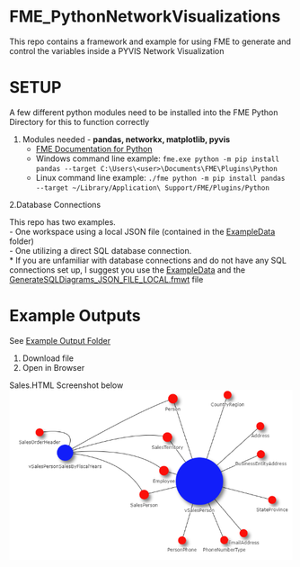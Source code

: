 # FME_PythonNetworkVisualizations
 This repo contains a framework and example for using FME to generate and control the variables inside a PYVIS Network Visualization

# SETUP
A few different python modules need to be installed into the FME Python Directory for this to function correctly 

1. Modules needed - __pandas, networkx, matplotlib, pyvis__
    - [FME Documentation for Python](https://docs.safe.com/fme/2020.0/html/FME_Desktop_Documentation/FME_IntegrationConsole/Workbench/Installing-Python-Packages.htm)
    - Windows command line example: `fme.exe python -m pip install pandas --target C:\Users\<user>\Documents\FME\Plugins\Python`
    - Linux command line example: `./fme python -m pip install pandas --target ~/Library/Application\ Support/FME/Plugins/Python`

2.Database Connections  

This repo has two examples.  
        - One workspace using a local JSON file (contained in the [ExampleData](ExampleData) folder)  
        - One utilizing a direct SQL database connection.  
        &ast; If you are unfamiliar with database connections and do not have any SQL connections set up, I suggest you use the [ExampleData](ExampleData) and the [GenerateSQLDiagrams_JSON_FILE_LOCAL.fmwt](GenerateSQLDiagrams_JSON_FILE_LOCAL.fmwt) file


# Example Outputs
See [Example Output Folder](ExampleOutput)
1. Download file
2. Open in Browser  
  
Sales.HTML Screenshot below
![Sales.html Screenshot](ExampleOutput/Sales_Screenshot.PNG)

